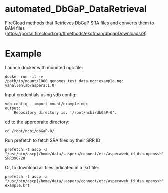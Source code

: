 # automated_DbGaP_DataRetrieval
FireCloud methods that Retrieves DbGaP SRA files and converts them to BAM files (https://portal.firecloud.org/#methods/ekofman/dbgapDownloads/9)

# Example
Launch docker with mounted ngc file:


	docker run -it -v /path/to/mount/1000_genomes_test_data.ngc:example.ngc vanallenlab/aspera:1.0


Input credentials using vdb config:


	vdb-config --import mount/example.ngc
	output:
		Repository directory is: '/root/ncbi/dbGaP-0'.


cd to the appropraite directory:


    cd /root/ncbi/dbGaP-0/

    
Run prefetch to fetch SRA files by their SRR ID


    prefetch -t ascp -a "/usr/bin/ascp|/home/data/.aspera/connect/etc/asperaweb_id_dsa.openssh" SRR390728

Or, to download all files indicated in a .krt file:


	prefetch -t ascp -a "/usr/bin/ascp|/home/data/.aspera/connect/etc/asperaweb_id_dsa.openssh" example.krt



